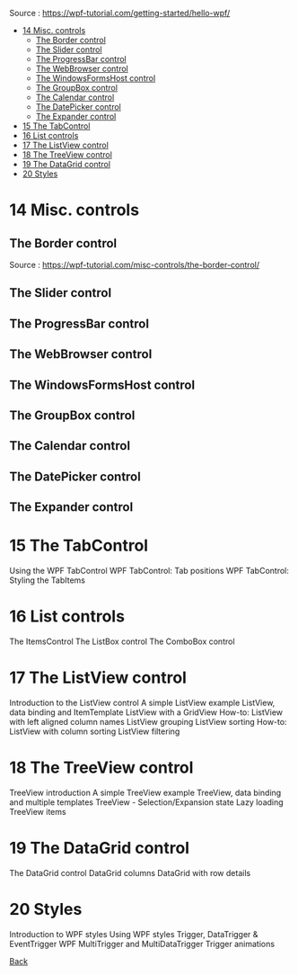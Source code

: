 
Source : https://wpf-tutorial.com/getting-started/hello-wpf/

- [14 Misc. controls](#14-misc-controls)
  - [The Border control](#the-border-control)
  - [The Slider control](#the-slider-control)
  - [The ProgressBar control](#the-progressbar-control)
  - [The WebBrowser control](#the-webbrowser-control)
  - [The WindowsFormsHost control](#the-windowsformshost-control)
  - [The GroupBox control](#the-groupbox-control)
  - [The Calendar control](#the-calendar-control)
  - [The DatePicker control](#the-datepicker-control)
  - [The Expander control](#the-expander-control)
- [15 The TabControl](#15-the-tabcontrol)
- [16 List controls](#16-list-controls)
- [17 The ListView control](#17-the-listview-control)
- [18 The TreeView control](#18-the-treeview-control)
- [19 The DataGrid control](#19-the-datagrid-control)
- [20 Styles](#20-styles)


# 14 Misc. controls

## The Border control

Source : https://wpf-tutorial.com/misc-controls/the-border-control/


## The Slider control

## The ProgressBar control

## The WebBrowser control

## The WindowsFormsHost control

## The GroupBox control

## The Calendar control

## The DatePicker control

## The Expander control

# 15 The TabControl

Using the WPF TabControl
WPF TabControl: Tab positions
WPF TabControl: Styling the TabItems

# 16 List controls
The ItemsControl
The ListBox control
The ComboBox control

# 17 The ListView control

Introduction to the ListView control
A simple ListView example
ListView, data binding and ItemTemplate
ListView with a GridView
How-to: ListView with left aligned column names
ListView grouping
ListView sorting
How-to: ListView with column sorting
ListView filtering

# 18 The TreeView control

TreeView introduction
A simple TreeView example
TreeView, data binding and multiple templates
TreeView - Selection/Expansion state
Lazy loading TreeView items

# 19 The DataGrid control

The DataGrid control
DataGrid columns
DataGrid with row details

# 20 Styles

Introduction to WPF styles
Using WPF styles
Trigger, DataTrigger & EventTrigger
WPF MultiTrigger and MultiDataTrigger
Trigger animations



[Back](../readme.md)